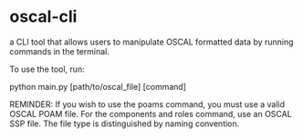 # oscal-cli
a CLI tool that allows users to manipulate OSCAL formatted data by running commands in the terminal.

To use the tool, run:

python main.py [path/to/oscal_file] [command]

REMINDER:  If you wish to use the poams command, you must use a valid OSCAL POAM file.  For the components and roles command, use an OSCAL SSP file.  The file type is distinguished by naming convention.
